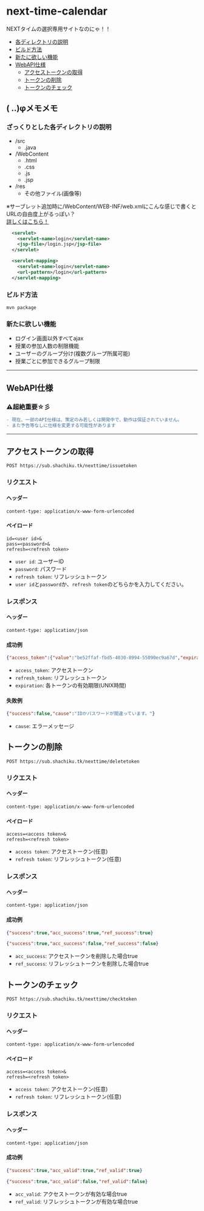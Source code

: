 # next-time-calendar
NEXTタイムの選択専用サイトなのにゃ！！  
  - [各ディレクトリの説明](#ざっくりとした各ディレクトリの説明)
  - [ビルド方法](#ビルド方法)
  - [新たに欲しい機能](#新たに欲しい機能)
  - [WebAPI仕様](#WebAPI仕様)
    - [アクセストークンの取得](#アクセストークンの取得)
    - [トークンの削除](#トークンの削除)
    - [トークンのチェック](#トークンのチェック)
  
## ( ..)φメモメモ
### ざっくりとした各ディレクトリの説明
  - /src
    - .java
  - /WebContent
    - .html
    - .css
    - .js
    - .jsp
  - /res
    - その他ファイル(画像等)
    
※サーブレット追加時に/WebContent/WEB-INF/web.xmlにこんな感じで書くとURLの自由度上がるっぽい？  
[詳しくはこちら！](https://cloud.google.com/appengine/docs/flexible/java/configuring-the-web-xml-deployment-descriptor?hl=ja#JSPs)
```xml
  <servlet>
    <servlet-name>login</servlet-name>
    <jsp-file>/login.jsp</jsp-file>
  </servlet>

  <servlet-mapping>
    <servlet-name>login</servlet-name>
    <url-pattern>/login</url-pattern>
  </servlet-mapping>
```

### ビルド方法

```shell
mvn package
```

### 新たに欲しい機能
  - ログイン画面以外すべてajax
  - 授業の参加人数の制限機能
  - ユーザーのグループ分け(複数グループ所属可能)
  - 授業ごとに参加できるグループ制限
***
## WebAPI仕様
### ⚠️超絶重要☆彡
```diff
- 現在、一部のAPI仕様は、策定のみ若しくは開発中で、動作は保証されていません。
- また予告等なしに仕様を変更する可能性があります 
```
***

## アクセストークンの取得
```
POST https://sub.shachiku.tk/nexttime/issuetoken
```
### リクエスト
#### ヘッダー
```
content-type: application/x-www-form-urlencoded
```
#### ペイロード
```
id=<user id>&
pass=<password>&
refresh=<refresh token>
```
  - `user id`: ユーザーID
  - `password`: パスワード
  - `refresh token`: リフレッシュトークン
  - `user id`と`password`か、`refresh token`のどちらかを入力してください。
### レスポンス
#### ヘッダー
```
content-type: application/json
```
#### 成功例
```json
{"access_token":{"value":"be52ffaf-fbd5-4030-8994-55090ec9a67d","expiration":1631402894},"refresh_token":{"value":"894a5dde-4e5d-485e-8a0d-91b0cc6c24fe","expiration":1633908494},"success":true}
```
  - `access_token`: アクセストークン
  - `refresh_token`: リフレッシュトークン
  - `expiration`: 各トークンの有効期限(UNIX時間)
#### 失敗例
```json
{"success":false,"cause":"IDかパスワードが間違っています。"}
```
  - `cause`: エラーメッセージ
## トークンの削除
```
POST https://sub.shachiku.tk/nexttime/deletetoken
```
### リクエスト
#### ヘッダー
```
content-type: application/x-www-form-urlencoded
```
#### ペイロード
```
access=<access token>&
refresh=<refresh token>
```
  - `access token`: アクセストークン(任意)
  - `refresh token`: リフレッシュトークン(任意)
### レスポンス
#### ヘッダー
```
content-type: application/json
```
#### 成功例
```json
{"success":true,"acc_success":true,"ref_success":true}
```
```json
{"success":true,"acc_success":false,"ref_success":false}
```
  - `acc_success`: アクセストークンを削除した場合true
  - `ref_success`: リフレッシュトークンを削除した場合true
## トークンのチェック
```
POST https://sub.shachiku.tk/nexttime/checktoken
```
### リクエスト
#### ヘッダー
```
content-type: application/x-www-form-urlencoded
```
#### ペイロード
```
access=<access token>&
refresh=<refresh token>
```
  - `access token`: アクセストークン(任意)
  - `refresh token`: リフレッシュトークン(任意)
### レスポンス
#### ヘッダー
```
content-type: application/json
```
#### 成功例
```json
{"success":true,"acc_valid":true,"ref_valid":true}
```
```json
{"success":true,"acc_valid":false,"ref_valid":false}
```
  - `acc_valid`: アクセストークンが有効な場合true
  - `ref_valid`: リフレッシュトークンが有効な場合true
